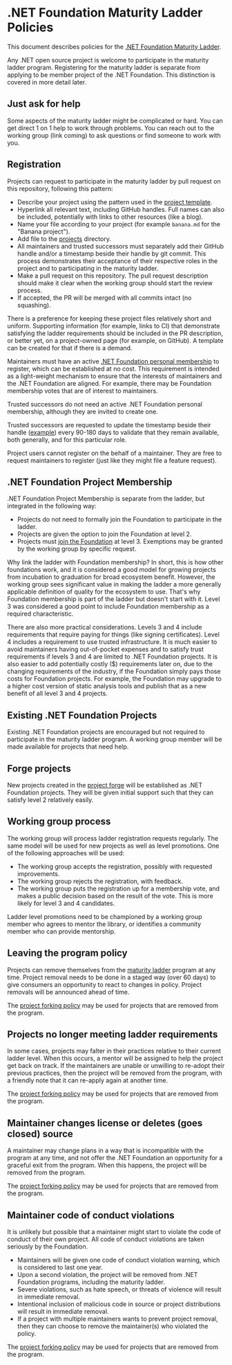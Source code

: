 # .NET Foundation Maturity Ladder Policies

This document describes policies for the [.NET Foundation Maturity Ladder](maturity-ladder.md).

Any .NET open source project is welcome to participate in the maturity ladder program. Registering for the maturity ladder is separate from applying to be member project of the .NET Foundation. This distinction is covered in more detail later.

## Just ask for help

Some aspects of the maturity ladder might be complicated or hard. You can get direct 1 on 1 help to work through problems. You can reach out to the working group (link coming) to ask questions or find someone to work with you.

## Registration

Projects can request to participate in the maturity ladder by pull request on this repository, following this pattern:

* Describe your project using the pattern used in the [project template](projects/_sample.md).
* Hyperlink all relevant text, including GitHub handles. Full names can also be included, potentially with links to other resources (like a blog).
* Name your file according to your project (for example `banana.md` for the "Banana project").
* Add file to the [projects](https://github.com/dotnet/foundation/tree/master/projects) directory.
* All maintainers and trusted successors must separately add their GitHub handle and/or a timestamp beside their handle by git commit. This process demonstrates their acceptance of their respective roles in the project and to participating in the maturity ladder.
* Make a pull request on this repository. The pull request description should make it clear when the working group should start the review process.
* If accepted, the PR will be merged with all commits intact (no squashing).

There is a preference for keeping these project files relatively short and uniform. Supporting information (for example, links to CI) that demonstrate satisfying the ladder requirements should be included in the PR description, or better yet, on a project-owned page (for example, on GitHub). A template can be created for that if there is a demand.

Maintainers must have an active [.NET Foundation personal membership](https://dotnetfoundation.org/become-a-member) to register, which can be established at no cost. This requirement is intended as a light-weight mechanism to ensure that the interests of maintainers and the .NET Foundation are aligned. For example, there may be Foundation membership votes that are of interest to maintainers.

Trusted successors do not need an active .NET Foundation personal membership, although they are invited to create one.

Trusted successors are requested to update the timestamp beside their handle ([example](projects/_sample.md#trusted-successors)) every 90-180 days to validate that they remain available, both generally, and for this particular role.

Project users cannot register on the behalf of a maintainer. They are free to request maintainers to register (just like they might file a feature request).

## .NET Foundation Project Membership

.NET Foundation Project Membership is separate from the ladder, but integrated in the following way:

* Projects do not need to formally join the Foundation to participate in the ladder.
* Projects are given the option to join the Foundation at level 2.
* Projects must [join the Foundation](https://github.com/dotnet/foundation/blob/master/guidance/new-projects.md) at level 3. Exemptions may be granted by the working group by specific request.

Why link the ladder with Foundation membership? In short, this is how other foundations work, and it is considered a good model for growing projects from incubation to graduation for broad ecosystem benefit. However, the working group sees significant value in making the ladder a more generally applicable definition of quality for the ecosystem to use. That's why Foundation membership is part of the ladder but doesn't start with it. Level 3 was considered a good point to include Foundation membership as a required characteristic.

There are also more practical considerations. Levels 3 and 4 include requirements that require paying for things (like signing certificates). Level 4 includes a requirement to use trusted infrastructure. It is much easier to avoid maintainers having out-of-pocket expenses and to satisfy trust requirements if levels 3 and 4 are limited to .NET Foundation projects. It is also easier to add potentially costly ($) requirements later on, due to the changing requirements of the industry, if the Foundation simply pays those costs for Foundation projects. For example, the Foundation may upgrade to a higher cost version of static analysis tools and publish that as a new benefit of all level 3 and 4 projects.

## Existing .NET Foundation Projects

Existing .NET Foundation projects are encouraged but not required to participate in the maturity ladder program. A working group member will be made available for projects that need help.

## Forge projects

New projects created in the [project forge](README.md#proposal-project-forge) will be established as .NET Foundation projects. They will be given initial support such that they can satisfy level 2 relatively easily.

## Working group process

The working group will process ladder registration requests regularly. The same model will be used for new projects as well as level promotions. One of the following approaches will be used:

* The working group accepts the registration, possibly with requested improvements.
* The working group rejects the registration, with feedback.
* The working group puts the registration up for a membership vote, and makes a public decision based on the result of the vote. This is more likely for level 3 and 4 candidates.

Ladder level promotions need to be championed by a working group member who agrees to mentor the library, or identifies a community member who can provide mentorship.

## Leaving the program policy

Projects can remove themselves from the [maturity ladder](maturity-ladder.md) program at any time. Project removal needs to be done in a staged way (over 60 days) to give consumers an opportunity to react to changes in policy. Project removals will be announced ahead of time.

The [project forking policy](project-continuation-policies.md#project-forking-policy) may be used for projects that are removed from the program.

## Projects no longer meeting ladder requirements

In some cases, projects may falter in their practices relative to their current ladder level. When this occurs, a mentor will be assigned to help the project get back on track. If the maintainers are unable or unwilling to re-adopt their previous practices, then the project will be removed from the program, with a friendly note that it can re-apply again at another time.

The [project forking policy](project-continuation-policies.md#project-forking-policy) may be used for projects that are removed from the program.

## Maintainer changes license or deletes (goes closed) source

A maintainer may change plans in a way that is incompatible with the program at any time, and not offer the .NET Foundation an opportunity for a graceful exit from the program. When this happens, the project will be removed from the program.

The [project forking policy](project-continuation-policies.md#project-forking-policy) may be used for projects that are removed from the program.

## Maintainer code of conduct violations

It is unlikely but possible that a maintainer might start to violate the code of conduct of their own project. All code of conduct violations are taken seriously by the Foundation.

* Maintainers will be given one code of conduct violation warning, which is considered to last one year.
* Upon a second violation, the project will be removed from .NET Foundation programs, including the maturity ladder.
* Severe violations, such as hate speech, or threats of violence will result in immediate removal.
* Intentional inclusion of malicious code in source or project distributions will result in immediate removal.
* If a project with multiple maintainers wants to prevent project removal, then they can choose to remove the maintainer(s) who violated the policy.

The [project forking policy](project-continuation-policies.md#project-forking-policy) may be used for projects that are removed from the program.
